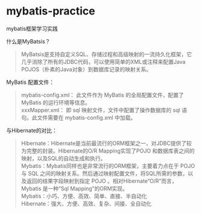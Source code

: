 # mybatis-practice
mybatis框架学习实践  
  
什么是MyBatsis？  

>MyBatsis是支持自定义SQL、存储过程和高级映射的一流持久化框架，它几乎消除了所有的JDBC代码，可以使用简单的XML或注释来配置Java POJOS（朴素的Java对象）到数据库记录的映射关系。  
  
MyBatis 配置文件：  
>mybatis-config.xml： 此文件作为 MyBatis 的全局配置文件，配置了 MyBatis 的运行环境等信息。  
xxxMapper.xml： 即 sql 映射文件，文件中配置了操作数据库的 sql 语句。此文件需要在 mybatis-config.xml 中加载。  
  
与Hibernate的对比：  
>Hibernate：Hibernate是当前最流行的ORM框架之一，对JDBC提供了较为完整的封装。Hibernate的O/R Mapping实现了POJO 和数据库表之间的映射，以及SQL的自动生成和执行。  
Mybatis：Mybatis同样也是非常流行的ORM框架，主要着力点在于 POJO 与 SQL 之间的映射关系。然后通过映射配置文件，将SQL所需的参数，以及返回的结果字段映射到指定 POJO 。相对Hibernate“O/R”而言，Mybatis 是一种“Sql Mapping”的ORM实现。  
Mybatis：小巧、方便、高效、简单、直接、半自动化   
Hibernate：强大、方便、高效、复杂、间接、全自动化  
  
  
